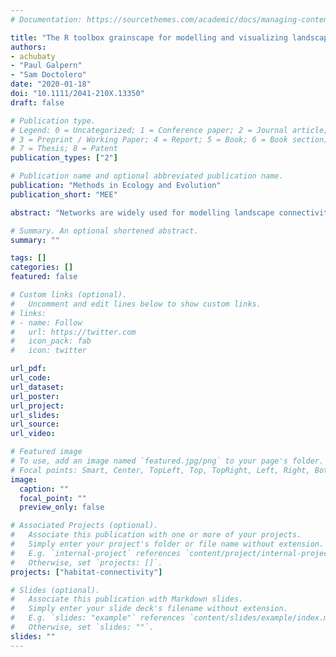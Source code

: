 ```yaml
---
# Documentation: https://sourcethemes.com/academic/docs/managing-content/

title: "The R toolbox grainscape for modelling and visualizing landscape connectivity using spatially explicit networks"
authors:
- achubaty
- "Paul Galpern"
- "Sam Doctolero"
date: "2020-01-18"
doi: "10.1111/2041-210X.13350"
draft: false

# Publication type.
# Legend: 0 = Uncategorized; 1 = Conference paper; 2 = Journal article;
# 3 = Preprint / Working Paper; 4 = Report; 5 = Book; 6 = Book section;
# 7 = Thesis; 8 = Patent
publication_types: ["2"]

# Publication name and optional abbreviated publication name.
publication: "Methods in Ecology and Evolution"
publication_short: "MEE"

abstract: "Networks are widely used for modelling landscape connectivity and have many ecological and conservation applications. The nodes in these models describe geographic locations (such as habitat patches or protected areas) and links describe the potential for organisms (or their propagules) to move among nodes. We present the R package grainscape which facilitates working with these networks within a spatially explicit framework. Package analyses are based on the minimum planar graph, a class of network where links among nodes are influenced by the spatial characteristics of features across the entire landscape. Modelling outputs are compatible with downstream packages including igraph for network analysis and ggplot2 for visualization. Tools for analysis (e.g. finding corridors) and scaling networks (e.g. grains of connectivity) are also provided. Models can be exported for visualization and analysis in Geographic Information System (GIS) or network software. This package provides a computationally‐efficient programmatic toolbox for many landscape connectivity research questions, enabling researchers to easily customize models, work at large geographic extents, generate their own network metrics, conduct sensitivity analyses and seamlessly employ R statistical functions to test models using biological data. A detailed guide, provided as an Appendix, illustrates common analysis and model variants with accompanying R code."

# Summary. An optional shortened abstract.
summary: ""

tags: []
categories: []
featured: false

# Custom links (optional).
#   Uncomment and edit lines below to show custom links.
# links:
# - name: Follow
#   url: https://twitter.com
#   icon_pack: fab
#   icon: twitter

url_pdf:
url_code:
url_dataset:
url_poster:
url_project:
url_slides:
url_source:
url_video:

# Featured image
# To use, add an image named `featured.jpg/png` to your page's folder. 
# Focal points: Smart, Center, TopLeft, Top, TopRight, Left, Right, BottomLeft, Bottom, BottomRight.
image:
  caption: ""
  focal_point: ""
  preview_only: false

# Associated Projects (optional).
#   Associate this publication with one or more of your projects.
#   Simply enter your project's folder or file name without extension.
#   E.g. `internal-project` references `content/project/internal-project/index.md`.
#   Otherwise, set `projects: []`.
projects: ["habitat-connectivity"]

# Slides (optional).
#   Associate this publication with Markdown slides.
#   Simply enter your slide deck's filename without extension.
#   E.g. `slides: "example"` references `content/slides/example/index.md`.
#   Otherwise, set `slides: ""`.
slides: ""
---
```

